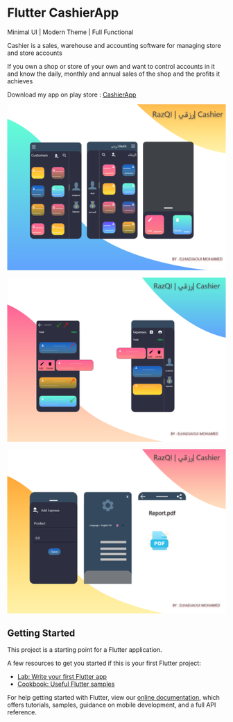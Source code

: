 # Flutter CashierApp
Minimal UI | Modern Theme | Full Functional

Cashier is a sales, warehouse and accounting software for managing store and store accounts

 If you own a shop or store of your own and want to control accounts in it and know the daily, monthly and annual sales of the shop and the profits it achieves

Download my app on play store : [CashierApp](https://play.google.com/store/apps/details?id=com.cashier.qayadapp)

<p align="center">
  <img src="razqi1.png" alt="flutterCashierApp" title="Screenshot">
</p>

<p align="center">
  <img src="razqi2.png" alt="flutter CashierApp" title="Screenshot">
</p>

<p align="center">
  <img src="razqi3.png" alt="flutter CashierApp" title="Screenshot">
</p>


## Getting Started

This project is a starting point for a Flutter application.

A few resources to get you started if this is your first Flutter project:

- [Lab: Write your first Flutter app](https://flutter.dev/docs/get-started/codelab)
- [Cookbook: Useful Flutter samples](https://flutter.dev/docs/cookbook)

For help getting started with Flutter, view our
[online documentation](https://flutter.dev/docs), which offers tutorials,
samples, guidance on mobile development, and a full API reference.

